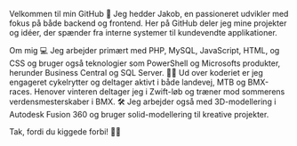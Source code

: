 Velkommen til min GitHub 👋
Jeg hedder Jakob, en passioneret udvikler med fokus på både backend og frontend. Her på GitHub deler jeg mine projekter og idéer, der spænder fra interne systemer til kundevendte applikationer.

Om mig
💻 Jeg arbejder primært med PHP, MySQL, JavaScript, HTML, og CSS og bruger også teknologier som PowerShell og Microsofts produkter, herunder Business Central og SQL Server.
🚴‍♂️ Ud over koderiet er jeg engageret cykelrytter og deltager aktivt i både landevej, MTB og BMX-races. Henover vinteren deltager jeg i Zwift-løb og træner mod sommerens verdensmesterskaber i BMX.
🛠 Jeg arbejder også med 3D-modellering i Autodesk Fusion 360 og bruger solid-modellering til kreative projekter.

Tak, fordi du kiggede forbi! 🧑‍💻
